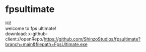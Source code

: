 # fpsultimate
Hi!
<br>
welcome to fps ultimate!
<br>
download: x-github-client://openRepo/https://github.com/ShinzoStudios/fpsultimate?branch=main&filepath=FpsUltimate.exe

